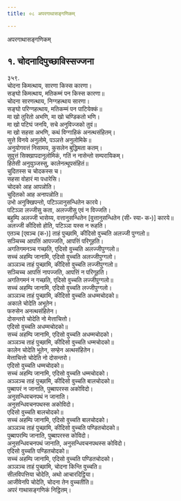 ```yaml
---
title: ०८ अपरगाथासङ्गणिकम्

---
```

अपरगाथासङ्गणिकम्  


## १. चोदनादिपुच्छाविस्सज्जना

३५९.  
चोदना किमत्थाय, सारणा किस्स कारणा।  
सङ्घो किमत्थाय, मतिकम्मं पन किस्स कारणा॥  
चोदना सारणत्थाय, निग्गहत्थाय सारणा।  
सङ्घो परिग्गहत्थाय, मतिकम्मं पन पाटियेक्कं॥  
मा खो तुरितो अभणि, मा खो चण्डिकतो भणि।  
मा खो पटिघं जनयि, सचे अनुविज्जको तुवं॥  
मा खो सहसा अभणि, कथं विग्गाहिकं अनत्थसंहितम्।  
सुत्ते विनये अनुलोमे, पञ्ञत्ते अनुलोमिके॥  
अनुयोगवत्तं निसामय, कुसलेन बुद्धिमता कतम्।  
सुवुत्तं सिक्खापदानुलोमिकं, गतिं न नासेन्तो सम्परायिकम्।  
हितेसी अनुयुञ्जस्सु, कालेनत्थूपसंहितं॥  
चुदितस्स च चोदकस्स च।  
सहसा वोहारं मा पधारेसि।  
चोदको आह आपन्नोति।  
चुदितको आह अनापन्नोति॥  
उभो अनुक्खिपन्तो, पटिञ्ञानुसन्धितेन कारये।  
पटिञ्ञा लज्जीसु कता, अलज्जीसु एवं न विज्जति।  
बहुम्पि अलज्जी भासेय्य, वत्तानुसन्धितेन [वुत्तानुसन्धितेन (सी॰ स्या॰ क॰)] कारये॥  
अलज्जी कीदिसो होति, पटिञ्ञा यस्स न रूहति।  
एतञ्च [एवञ्च (क॰)] ताहं पुच्छामि, कीदिसो वुच्चति अलज्जी पुग्गलो॥  
सञ्चिच्च आपत्तिं आपज्जति, आपत्तिं परिगूहति।  
अगतिगमनञ्च गच्छति, एदिसो वुच्चति अलज्जीपुग्गलो॥  
सच्चं अहम्पि जानामि, एदिसो वुच्चति अलज्जीपुग्गलो।  
अञ्ञञ्च ताहं पुच्छामि, कीदिसो वुच्चति लज्जीपुग्गलो॥  
सञ्चिच्च आपत्तिं नापज्जति, आपत्तिं न परिगूहति।  
अगतिगमनं न गच्छति, एदिसो वुच्चति लज्जीपुग्गलो॥  
सच्चं अहम्पि जानामि, एदिसो वुच्चति लज्जीपुग्गलो।  
अञ्ञञ्च ताहं पुच्छामि, कीदिसो वुच्चति अधम्मचोदको॥  
अकाले चोदेति अभूतेन।  
फरुसेन अनत्थसंहितेन।  
दोसन्तरो चोदेति नो मेत्ताचित्तो।  
एदिसो वुच्चति अधम्मचोदको॥  
सच्चं अहम्पि जानामि, एदिसो वुच्चति अधम्मचोदको।  
अञ्ञञ्च ताहं पुच्छामि, कीदिसो वुच्चति धम्मचोदको॥  
कालेन चोदेति भूतेन, सण्हेन अत्थसंहितेन।  
मेत्ताचित्तो चोदेति नो दोसन्तरो।  
एदिसो वुच्चति धम्मचोदको॥  
सच्चं अहम्पि जानामि, एदिसो वुच्चति धम्मचोदको।  
अञ्ञञ्च ताहं पुच्छामि, कीदिसो वुच्चति बालचोदको॥  
पुब्बापरं न जानाति, पुब्बापरस्स अकोविदो।  
अनुसन्धिवचनपथं न जानाति।  
अनुसन्धिवचनपथस्स अकोविदो।  
एदिसो वुच्चति बालचोदको॥  
सच्चं अहम्पि जानामि, एदिसो वुच्चति बालचोदको।  
अञ्ञञ्च ताहं पुच्छामि, कीदिसो वुच्चति पण्डितचोदको॥  
पुब्बापरम्पि जानाति, पुब्बापरस्स कोविदो।  
अनुसन्धिवचनपथं जानाति, अनुसन्धिवचनपथस्स कोविदो।  
एदिसो वुच्चति पण्डितचोदको॥  
सच्चं अहम्पि जानामि, एदिसो वुच्चति पण्डितचोदको।  
अञ्ञञ्च ताहं पुच्छामि, चोदना किन्ति वुच्चति॥  
सीलविपत्तिया चोदेति, अथो आचारदिट्ठिया।  
आजीवेनपि चोदेति, चोदना तेन वुच्चतीति॥  
अपरं गाथासङ्गणिकं निट्ठितम्।  